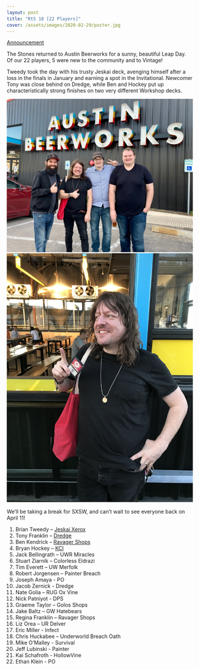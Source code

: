 ```yaml
---
layout: post
title: "RtS 18 [22 Players]"
cover: /assets/images/2020-02-29/poster.jpg
---
```


[Announcement](/announce/2020-02-29)

The Stones returned to Austin Beerworks for a sunny, beautiful Leap Day. Of our
22 players, 5 were new to the community and to Vintage!

Tweedy took the day with his trusty Jeskai deck, avenging himself after a loss
in the finals in January and earning a spot in the Invitational. Newcomer Tony
was close behind on Dredge, while Ben and Hockey put up characteristically
strong finishes on two very different Workshop decks.

![](/assets/images/2020-02-29/top4.jpg)
![](/assets/images/2020-02-29/tweedy.jpg)

We’ll be taking a break for SXSW, and can’t wait to see everyone back on
April 11!

1.  Brian Tweedy – [Jeskai Xerox](/assets/images/2020-02-29/tweedyjeskai.png)
2.  Tony Franklin – [Dredge](/assets/images/2020-02-29/tonydredge.jpg)
3.  Ben Kendrick – [Ravager Shops](/assets/images/2020-02-29/benshops.jpg)
4.  Bryan Hockey – [KCI](/assets/images/2020-02-29/hockeykci.jpg)
5.  Jack Bellingrath – UWR Miracles
6.  Stuart Ziarnik – Colorless Eldrazi
7.  Tim Everett – UW Merfolk
8.  Robert Jorgensen – Painter Breach
9.  Joseph Amaya - PO
10. Jacob Zernick - Dredge
11. Nate Golia – RUG Ox Vine
12. Nick Patniyot - DPS
13. Graeme Taylor – Golos Shops
14. Jake Baltz – GW Hatebears
15. Regina Franklin – Ravager Shops
16. Liz Orea – UR Delver
17. Eric Miller - Infect
18. Chris Huckabee – Underworld Breach Oath
19. Mike O’Malley - Survival
20. Jeff Lubinski - Painter
21. Kai Schafroth - HollowVine
22. Ethan Klein - PO


